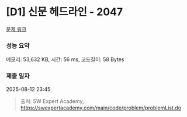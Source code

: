 # [D1] 신문 헤드라인 - 2047 

[문제 링크](https://swexpertacademy.com/main/code/problem/problemDetail.do?contestProbId=AV5QKsLaAy0DFAUq) 

### 성능 요약

메모리: 53,632 KB, 시간: 56 ms, 코드길이: 58 Bytes

### 제출 일자

2025-08-12 23:45



> 출처: SW Expert Academy, https://swexpertacademy.com/main/code/problem/problemList.do